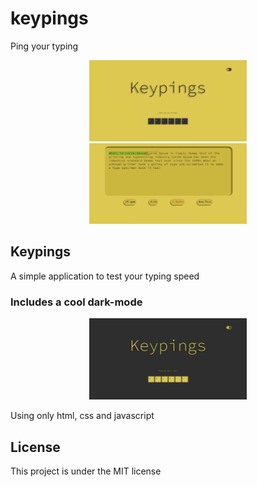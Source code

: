 # keypings
Ping your typing

<p align="center">
  <img src="https://github.com/mochenski/keypings/blob/master/imagem-2.png?raw=true" width="50%"/>
  <img src="https://github.com/mochenski/keypings/blob/master/image.png?raw=true" width="50%"/>
</p>

## Keypings
A simple application to test your typing speed

### Includes a cool dark-mode

<p align="center">
  <img src="https://github.com/mochenski/keypings/blob/master/imagem-3.png?raw=true" width="50%"/>
</p>
Using only html, css and javascript

## License
This project is under the MIT license

